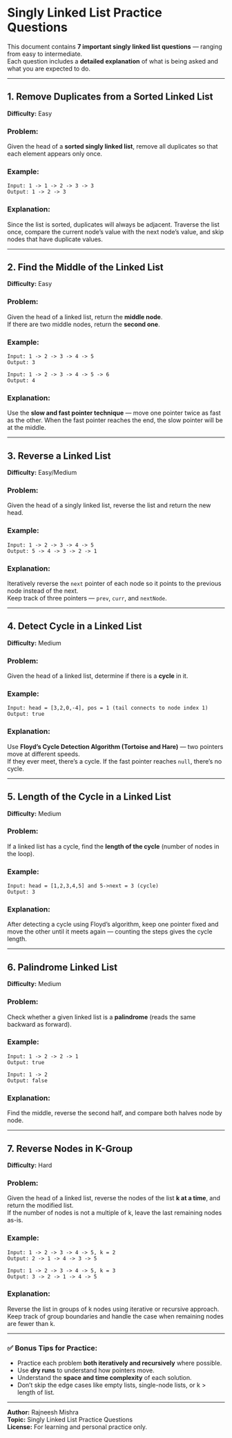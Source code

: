 # Singly Linked List Practice Questions

This document contains **7 important singly linked list questions** — ranging from easy to intermediate.  
Each question includes a **detailed explanation** of what is being asked and what you are expected to do.

---

## 1. Remove Duplicates from a Sorted Linked List

**Difficulty:** Easy

### Problem:
Given the head of a **sorted singly linked list**, remove all duplicates so that each element appears only once.

### Example:
```
Input: 1 -> 1 -> 2 -> 3 -> 3
Output: 1 -> 2 -> 3
```

### Explanation:
Since the list is sorted, duplicates will always be adjacent. Traverse the list once, compare the current node’s value with the next node’s value, and skip nodes that have duplicate values.

---

## 2. Find the Middle of the Linked List

**Difficulty:** Easy

### Problem:
Given the head of a linked list, return the **middle node**.  
If there are two middle nodes, return the **second one**.

### Example:
```
Input: 1 -> 2 -> 3 -> 4 -> 5
Output: 3
```
```
Input: 1 -> 2 -> 3 -> 4 -> 5 -> 6
Output: 4
```

### Explanation:
Use the **slow and fast pointer technique** — move one pointer twice as fast as the other. When the fast pointer reaches the end, the slow pointer will be at the middle.

---

## 3. Reverse a Linked List

**Difficulty:** Easy/Medium

### Problem:
Given the head of a singly linked list, reverse the list and return the new head.

### Example:
```
Input: 1 -> 2 -> 3 -> 4 -> 5
Output: 5 -> 4 -> 3 -> 2 -> 1
```

### Explanation:
Iteratively reverse the `next` pointer of each node so it points to the previous node instead of the next.  
Keep track of three pointers — `prev`, `curr`, and `nextNode`.

---

## 4. Detect Cycle in a Linked List

**Difficulty:** Medium

### Problem:
Given the head of a linked list, determine if there is a **cycle** in it.

### Example:
```
Input: head = [3,2,0,-4], pos = 1 (tail connects to node index 1)
Output: true
```

### Explanation:
Use **Floyd’s Cycle Detection Algorithm (Tortoise and Hare)** — two pointers move at different speeds.  
If they ever meet, there’s a cycle. If the fast pointer reaches `null`, there’s no cycle.

---

## 5. Length of the Cycle in a Linked List

**Difficulty:** Medium

### Problem:
If a linked list has a cycle, find the **length of the cycle** (number of nodes in the loop).

### Example:
```
Input: head = [1,2,3,4,5] and 5->next = 3 (cycle)
Output: 3
```

### Explanation:
After detecting a cycle using Floyd’s algorithm, keep one pointer fixed and move the other until it meets again — counting the steps gives the cycle length.

---

## 6. Palindrome Linked List

**Difficulty:** Medium

### Problem:
Check whether a given linked list is a **palindrome** (reads the same backward as forward).

### Example:
```
Input: 1 -> 2 -> 2 -> 1
Output: true
```
```
Input: 1 -> 2
Output: false
```

### Explanation:
Find the middle, reverse the second half, and compare both halves node by node.

---

## 7. Reverse Nodes in K-Group

**Difficulty:** Hard

### Problem:
Given the head of a linked list, reverse the nodes of the list **k at a time**, and return the modified list.  
If the number of nodes is not a multiple of k, leave the last remaining nodes as-is.

### Example:
```
Input: 1 -> 2 -> 3 -> 4 -> 5, k = 2
Output: 2 -> 1 -> 4 -> 3 -> 5
```
```
Input: 1 -> 2 -> 3 -> 4 -> 5, k = 3
Output: 3 -> 2 -> 1 -> 4 -> 5
```

### Explanation:
Reverse the list in groups of k nodes using iterative or recursive approach. Keep track of group boundaries and handle the case when remaining nodes are fewer than k.

---

### ✅ Bonus Tips for Practice:
- Practice each problem **both iteratively and recursively** where possible.  
- Use **dry runs** to understand how pointers move.  
- Understand the **space and time complexity** of each solution.
- Don’t skip the edge cases like empty lists, single-node lists, or k > length of list.

---

**Author:** Rajneesh Mishra  
**Topic:** Singly Linked List Practice Questions  
**License:** For learning and personal practice only.
